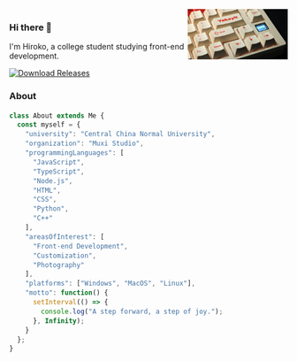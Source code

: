 <img width="36%" align="right" src="https://github.com/hiiiroko/hiiiroko/blob/main/assets/Yakeylt.jpeg?raw=true" />

### Hi there 🥳
I'm Hiroko, a college student studying front-end development.

<a href="https://hiiiroko.github.io">
	<img src="https://custom-icon-badges.herokuapp.com/badge/blog-hiroko-3876DC?logoColor=3876DC&style=for-the-badge&logo=blog-hiroko&labelColor=363B40" alt="Download Releases"/>
</a>

### About
```javascript
class About extends Me {
  const myself = {
    "university": "Central China Normal University",
    "organization": "Muxi Studio",
    "programmingLanguages": [
      "JavaScript", 
      "TypeScript", 
      "Node.js", 
      "HTML", 
      "CSS", 
      "Python", 
      "C++"
    ],
    "areasOfInterest": [
      "Front-end Development", 
      "Customization",  
      "Photography"
    ],
    "platforms": ["Windows", "MacOS", "Linux"],
    "motto": function() {
      setInterval(() => {
        console.log("A step forward, a step of joy.");
      }, Infinity);
    }
  };
}
```

